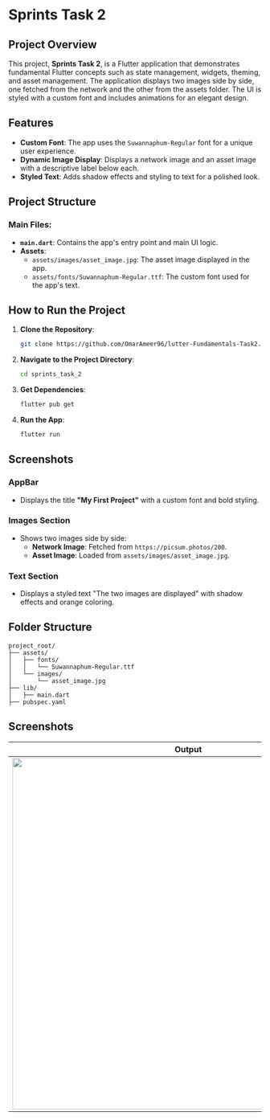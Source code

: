 # Sprints Task 2

## Project Overview

This project, **Sprints Task 2**, is a Flutter application that demonstrates fundamental Flutter concepts such as state management, widgets, theming, and asset management. The application displays two images side by side, one fetched from the network and the other from the assets folder. The UI is styled with a custom font and includes animations for an elegant design.

## Features

- **Custom Font**: The app uses the `Suwannaphum-Regular` font for a unique user experience.
- **Dynamic Image Display**: Displays a network image and an asset image with a descriptive label below each.
- **Styled Text**: Adds shadow effects and styling to text for a polished look.

## Project Structure

### Main Files:

- **`main.dart`**: Contains the app's entry point and main UI logic.
- **Assets**:
  - `assets/images/asset_image.jpg`: The asset image displayed in the app.
  - `assets/fonts/Suwannaphum-Regular.ttf`: The custom font used for the app's text.

## How to Run the Project

1. **Clone the Repository**:
   ```bash
   git clone https://github.com/OmarAmeer96/lutter-Fundamentals-Task2.git
   ```
2. **Navigate to the Project Directory**:
   ```bash
   cd sprints_task_2
   ```
3. **Get Dependencies**:
   ```bash
   flutter pub get
   ```
4. **Run the App**:
   ```bash
   flutter run
   ```

## Screenshots

### AppBar

- Displays the title **"My First Project"** with a custom font and bold styling.

### Images Section

- Shows two images side by side:
  - **Network Image**: Fetched from `https://picsum.photos/200`.
  - **Asset Image**: Loaded from `assets/images/asset_image.jpg`.

### Text Section

- Displays a styled text "The two images are displayed" with shadow effects and orange coloring.

## Folder Structure

```
project_root/
├── assets/
│   ├── fonts/
│   │   └── Suwannaphum-Regular.ttf
│   └── images/
│       └── asset_image.jpg
├── lib/
│   ├── main.dart
├── pubspec.yaml
```

## Screenshots

| Output                    | Emulator Output           |
| ------------------------- | ------------------------- |
| <img src="" width="700"/> | <img src="" width="300"/> |
